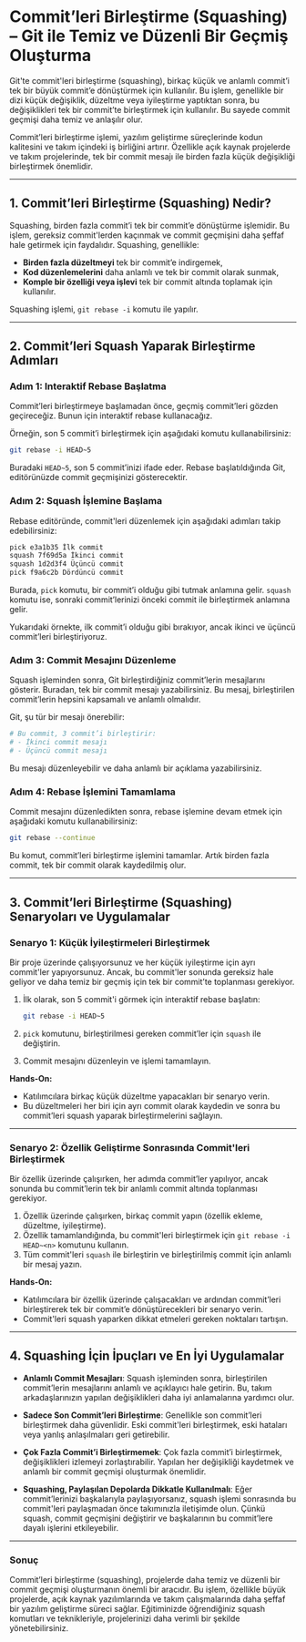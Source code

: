 # **Commit’leri Birleştirme (Squashing) – Git ile Temiz ve Düzenli Bir Geçmiş Oluşturma**

Git'te commit'leri birleştirme (squashing), birkaç küçük ve anlamlı commit’i tek bir büyük commit’e dönüştürmek için kullanılır. Bu işlem, genellikle bir dizi küçük değişiklik, düzeltme veya iyileştirme yaptıktan sonra, bu değişiklikleri tek bir commit’te birleştirmek için kullanılır. Bu sayede commit geçmişi daha temiz ve anlaşılır olur.

Commit’leri birleştirme işlemi, yazılım geliştirme süreçlerinde kodun kalitesini ve takım içindeki iş birliğini artırır. Özellikle açık kaynak projelerde ve takım projelerinde, tek bir commit mesajı ile birden fazla küçük değişikliği birleştirmek önemlidir.

---

## **1. Commit’leri Birleştirme (Squashing) Nedir?**

Squashing, birden fazla commit’i tek bir commit’e dönüştürme işlemidir. Bu işlem, gereksiz commit'lerden kaçınmak ve commit geçmişini daha şeffaf hale getirmek için faydalıdır. Squashing, genellikle:

- **Birden fazla düzeltmeyi** tek bir commit’e indirgemek,
- **Kod düzenlemelerini** daha anlamlı ve tek bir commit olarak sunmak,
- **Komple bir özelliği veya işlevi** tek bir commit altında toplamak için kullanılır.

Squashing işlemi, `git rebase -i` komutu ile yapılır.

---

## **2. Commit’leri Squash Yaparak Birleştirme Adımları**

### **Adım 1: Interaktif Rebase Başlatma**

Commit’leri birleştirmeye başlamadan önce, geçmiş commit’leri gözden geçireceğiz. Bunun için interaktif rebase kullanacağız.

Örneğin, son 5 commit’i birleştirmek için aşağıdaki komutu kullanabilirsiniz:

```bash
git rebase -i HEAD~5
```

Buradaki `HEAD~5`, son 5 commit’inizi ifade eder. Rebase başlatıldığında Git, editörünüzde commit geçmişinizi gösterecektir.

### **Adım 2: Squash İşlemine Başlama**

Rebase editöründe, commit'leri düzenlemek için aşağıdaki adımları takip edebilirsiniz:

```bash
pick e3a1b35 İlk commit
squash 7f69d5a İkinci commit
squash 1d2d3f4 Üçüncü commit
pick f9a6c2b Dördüncü commit
```

Burada, `pick` komutu, bir commit’i olduğu gibi tutmak anlamına gelir. `squash` komutu ise, sonraki commit’lerinizi önceki commit ile birleştirmek anlamına gelir.

Yukarıdaki örnekte, ilk commit’i olduğu gibi bırakıyor, ancak ikinci ve üçüncü commit’leri birleştiriyoruz.

### **Adım 3: Commit Mesajını Düzenleme**

Squash işleminden sonra, Git birleştirdiğiniz commit’lerin mesajlarını gösterir. Buradan, tek bir commit mesajı yazabilirsiniz. Bu mesaj, birleştirilen commit’lerin hepsini kapsamalı ve anlamlı olmalıdır.

Git, şu tür bir mesajı önerebilir:

```bash
# Bu commit, 3 commit’i birleştirir:
# - İkinci commit mesajı
# - Üçüncü commit mesajı
```

Bu mesajı düzenleyebilir ve daha anlamlı bir açıklama yazabilirsiniz.

### **Adım 4: Rebase İşlemini Tamamlama**

Commit mesajını düzenledikten sonra, rebase işlemine devam etmek için aşağıdaki komutu kullanabilirsiniz:

```bash
git rebase --continue
```

Bu komut, commit’leri birleştirme işlemini tamamlar. Artık birden fazla commit, tek bir commit olarak kaydedilmiş olur.

---

## **3. Commit’leri Birleştirme (Squashing) Senaryoları ve Uygulamalar**

### **Senaryo 1: Küçük İyileştirmeleri Birleştirmek**

Bir proje üzerinde çalışıyorsunuz ve her küçük iyileştirme için ayrı commit'ler yapıyorsunuz. Ancak, bu commit'ler sonunda gereksiz hale geliyor ve daha temiz bir geçmiş için tek bir commit’te toplanması gerekiyor.

1. İlk olarak, son 5 commit'i görmek için interaktif rebase başlatın:

   ```bash
   git rebase -i HEAD~5
   ```

2. `pick` komutunu, birleştirilmesi gereken commit’ler için `squash` ile değiştirin.
3. Commit mesajını düzenleyin ve işlemi tamamlayın.

**Hands-On:**  

- Katılımcılara birkaç küçük düzeltme yapacakları bir senaryo verin.
- Bu düzeltmeleri her biri için ayrı commit olarak kaydedin ve sonra bu commit’leri squash yaparak birleştirmelerini sağlayın.

---

### **Senaryo 2: Özellik Geliştirme Sonrasında Commit'leri Birleştirmek**

Bir özellik üzerinde çalışırken, her adımda commit’ler yapılıyor, ancak sonunda bu commit’lerin tek bir anlamlı commit altında toplanması gerekiyor.

1. Özellik üzerinde çalışırken, birkaç commit yapın (özellik ekleme, düzeltme, iyileştirme).
2. Özellik tamamlandığında, bu commit'leri birleştirmek için `git rebase -i HEAD~<n>` komutunu kullanın.
3. Tüm commit'leri `squash` ile birleştirin ve birleştirilmiş commit için anlamlı bir mesaj yazın.

**Hands-On:**  

- Katılımcılara bir özellik üzerinde çalışacakları ve ardından commit’leri birleştirerek tek bir commit’e dönüştürecekleri bir senaryo verin.
- Commit'leri squash yaparken dikkat etmeleri gereken noktaları tartışın.

---

## **4. Squashing İçin İpuçları ve En İyi Uygulamalar**

- **Anlamlı Commit Mesajları**: Squash işleminden sonra, birleştirilen commit’lerin mesajlarını anlamlı ve açıklayıcı hale getirin. Bu, takım arkadaşlarınızın yapılan değişiklikleri daha iyi anlamalarına yardımcı olur.
  
- **Sadece Son Commit’leri Birleştirme**: Genellikle son commit’leri birleştirmek daha güvenlidir. Eski commit'leri birleştirmek, eski hataları veya yanlış anlaşılmaları geri getirebilir.

- **Çok Fazla Commit’i Birleştirmemek**: Çok fazla commit’i birleştirmek, değişiklikleri izlemeyi zorlaştırabilir. Yapılan her değişikliği kaydetmek ve anlamlı bir commit geçmişi oluşturmak önemlidir.

- **Squashing, Paylaşılan Depolarda Dikkatle Kullanılmalı**: Eğer commit’lerinizi başkalarıyla paylaşıyorsanız, squash işlemi sonrasında bu commit'leri paylaşmadan önce takımınızla iletişimde olun. Çünkü squash, commit geçmişini değiştirir ve başkalarının bu commit’lere dayalı işlerini etkileyebilir.

---

### **Sonuç**

Commit’leri birleştirme (squashing), projelerde daha temiz ve düzenli bir commit geçmişi oluşturmanın önemli bir aracıdır. Bu işlem, özellikle büyük projelerde, açık kaynak yazılımlarında ve takım çalışmalarında daha şeffaf bir yazılım geliştirme süreci sağlar. Eğitiminizde öğrendiğiniz squash komutları ve teknikleriyle, projelerinizi daha verimli bir şekilde yönetebilirsiniz.
